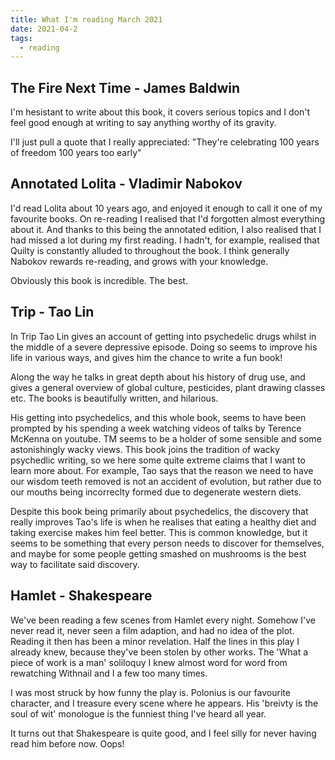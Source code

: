```yaml
---
title: What I'm reading March 2021
date: 2021-04-2
tags:
  - reading
---
```



## The Fire Next Time - James Baldwin
I'm hesistant to write about this book, it covers serious topics and I don't feel 
good enough at writing to say anything worthy of its gravity.

I'll just pull a quote that I really appreciated:
"They're celebrating 100 years of freedom 100 years too early"

## Annotated Lolita - Vladimir Nabokov
I'd read Lolita about 10 years ago, and enjoyed it enough to call it one of my
favourite books. On re-reading I realised that I'd forgotten almost everything
about it. And thanks to this being the annotated edition, I also realised that I
had missed a lot during my first reading. I hadn't, for example, realised
that Quilty is constantly alluded to throughout the book. I think generally
Nabokov rewards re-reading, and grows with your knowledge.

Obviously this book is incredible. The best.

## Trip - Tao Lin
In Trip Tao Lin gives an account of getting into psychedelic drugs whilst in the
middle of a severe depressive episode. Doing so seems to improve his life in various
ways, and gives him the chance to write a fun book!

Along the way he talks in great depth about his history of drug use, and
gives a general overview of global culture, pesticides, plant drawing classes
etc. The books is beautifully written, and hilarious.

His getting into psychedelics, and this whole book, seems to have been prompted
by his spending a week watching videos of talks by Terence McKenna on youtube.
TM seems to be a holder of some sensible and some astonishingly wacky views.
This book joins the tradition of wacky psychedlic writing, so we here some quite
extreme claims that I want to learn more about. For example, Tao says that the
reason we need to have our wisdom teeth removed is not an accident of evolution,
but rather due to our mouths being incorreclty formed due to degenerate western diets.

Despite this book being primarily about psychedelics, the discovery that really improves
Tao's life is when he realises that eating a healthy diet and taking exercise
makes him feel better. This is common knowledge, but it seems to be something
that every person needs to discover for themselves, and maybe for some people
getting smashed on mushrooms is the best way to facilitate said discovery.

## Hamlet - Shakespeare
We've been reading a few scenes from Hamlet every night. Somehow I've never read
it, never seen a film adaption, and had no idea of the plot. Reading it then has
been a minor revelation. Half the lines in this play I already knew, because
they've been stolen by other works. The 'What a piece of work is a man'
soliloquy I knew almost word for word from rewatching Withnail and I a few too
many times.

I was most struck by how funny the play is. Polonius is our favourite
character, and I treasure every scene where he appears. His 'breivty is the soul
of wit' monologue is the funniest thing I've heard all year.

It turns out that Shakespeare is quite good, and I feel silly for never having
read him before now. Oops!
